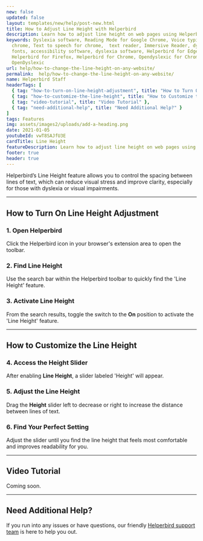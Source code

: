 ```yaml
---
new: false
updated: false
layout: templates/new/help/post-new.html
title: How to Adjust Line Height with Helperbird
description: Learn how to adjust line height on web pages using Helperbird. This guide helps you customize line spacing for better readability and reduced visual stress, making reading easier for everyone.
keywords: Dyslexia software, Reading Mode for Google Chrome, Voice typing for
  chrome, Text to speech for chrome,  text reader, Immersive Reader, dyslexia
  fonts, accessibility software, dyslexia software, Helperbird for Edge,
  Helperbird for Firefox, Helperbird for Chrome, Opendyslexic for Chrome,
  OpenDyslexic
url: help/how-to-change-the-line-height-on-any-website/
permalink:  help/how-to-change-the-line-height-on-any-website/
name: Helperbird Staff
headerTags: [
  { tag: "how-to-turn-on-line-height-adjustment", title: "How to Turn On Line Height Adjustment" },
  { tag: "how-to-customize-the-line-height", title: "How to Customize the Line Height" },
  { tag: "video-tutorial", title: "Video Tutorial" },
  { tag: "need-additional-help", title: "Need Additional Help?" }
]
tags: Features
img: assets/images2/uploads/add-a-heading.png
date: 2021-01-05
youtubeId: vwT8SAJfU3E
cardTitle: Line Height
featureDescription: Learn how to adjust line height on web pages using Helperbird. This guide helps you customize line spacing for better readability and reduced visual stress, making reading easier for everyone.
footer: true
header: true
---
```



Helperbird’s Line Height feature allows you to control the spacing between lines of text, which can reduce visual stress and improve clarity, especially for those with dyslexia or visual impairments.

---

## How to Turn On Line Height Adjustment

### 1. Open Helperbird

Click the Helperbird icon in your browser's extension area to open the toolbar.

### 2. Find Line Height

Use the search bar within the Helperbird toolbar to quickly find the 'Line Height' feature.

### 3. Activate Line Height

From the search results, toggle the switch to the **On** position to activate the 'Line Height' feature.

---

## How to Customize the Line Height

### 4. Access the Height Slider

After enabling **Line Height**, a slider labeled 'Height' will appear.

### 5. Adjust the Line Height

Drag the **Height** slider left to decrease or right to increase the distance between lines of text.

### 6. Find Your Perfect Setting

Adjust the slider until you find the line height that feels most comfortable and improves readability for you.

---

## Video Tutorial

Coming soon.

---

## Need Additional Help?

If you run into any issues or have questions, our friendly [Helperbird support team](/support/) is here to help you out.

